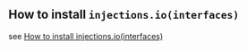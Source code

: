 
## How to install `injections.io(interfaces)`
see [How to install injections.io(interfaces)](https://github.com/perriera/interfaces)
